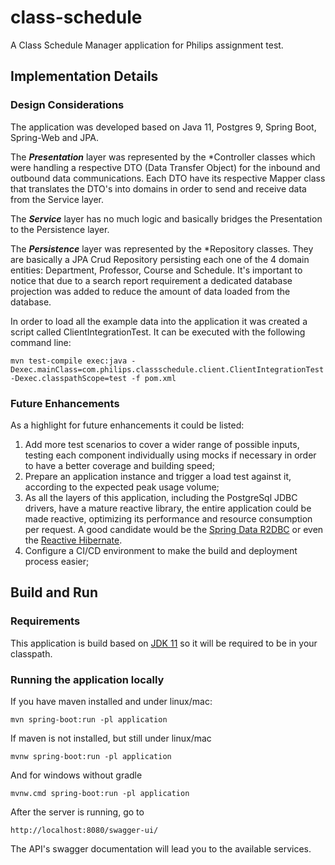 # class-schedule

A Class Schedule Manager application for Philips assignment test.

## Implementation Details

### Design Considerations

The application was developed based on Java 11, Postgres 9, Spring Boot,
Spring-Web and JPA.

The _**Presentation**_ layer was represented by the *Controller classes which
were handling a respective DTO (Data Transfer Object) for the inbound and
outbound data communications. Each DTO have its respective Mapper class that
translates the DTO's into domains in order to send and receive data from the
Service layer.

The _**Service**_ layer has no much logic and basically bridges the Presentation
to the Persistence layer.

The _**Persistence**_ layer was represented by the *Repository classes. They are
basically a JPA Crud Repository persisting each one of the 4 domain entities:
Department, Professor, Course and Schedule. It's important to notice that due to
a search report requirement a dedicated database projection was added to reduce
the amount of data loaded from the database.

In order to load all the example data into the application it was created a
script called ClientIntegrationTest. It can be executed with the following
command line:

    mvn test-compile exec:java -Dexec.mainClass=com.philips.classschedule.client.ClientIntegrationTest -Dexec.classpathScope=test -f pom.xml

### Future Enhancements

As a highlight for future enhancements it could be listed:

1. Add more test scenarios to cover a wider range of possible inputs, testing
   each component individually using mocks if necessary in order to have a
   better coverage and building speed;
2. Prepare an application instance and trigger a load test against it, according
   to the expected peak usage volume;
3. As all the layers of this application, including the PostgreSql JDBC drivers,
   have a mature reactive library, the entire application could be made
   reactive, optimizing its performance and resource consumption per request. A
   good candidate would be
   the [Spring Data R2DBC](https://spring.io/projects/spring-data-r2dbc) or even
   the [Reactive Hibernate](http://hibernate.org/reactive/).
4. Configure a CI/CD environment to make the build and deployment process
   easier;

## Build and Run

### Requirements

This application is build based
on [JDK 11](https://www.oracle.com/br/java/technologies/javase-jdk11-downloads.html)
so it will be required to be in your classpath.

### Running the application locally

If you have maven installed and under linux/mac:

    mvn spring-boot:run -pl application

If maven is not installed, but still under linux/mac

    mvnw spring-boot:run -pl application

And for windows without gradle

    mvnw.cmd spring-boot:run -pl application

After the server is running, go to

```
http://localhost:8080/swagger-ui/
```

The API's swagger documentation will lead you to the available services.
